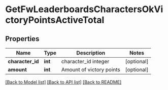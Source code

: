 # GetFwLeaderboardsCharactersOkVictoryPointsActiveTotal

## Properties
Name | Type | Description | Notes
------------ | ------------- | ------------- | -------------
**character_id** | **int** | character_id integer | [optional] 
**amount** | **int** | Amount of victory points | [optional] 

[[Back to Model list]](../README.md#documentation-for-models) [[Back to API list]](../README.md#documentation-for-api-endpoints) [[Back to README]](../README.md)



